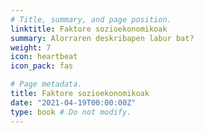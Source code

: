 ```yaml
---
# Title, summary, and page position.
linktitle: Faktore sozioekonomikoak
summary: Alorraren deskribapen labur bat?
weight: 7
icon: heartbeat
icon_pack: fas

# Page metadata.
title: Faktore sozioekonomikoak
date: "2021-04-19T00:00:00Z"
type: book # Do not modify.
---
```


